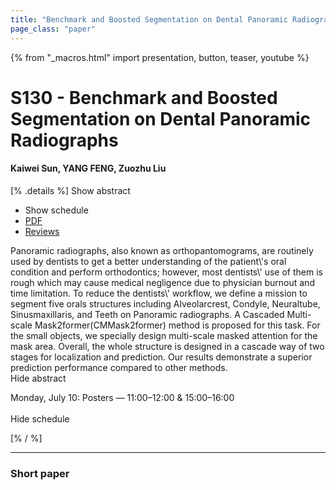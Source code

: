 ```yaml
---
title: "Benchmark and Boosted Segmentation on Dental Panoramic Radiographs"
page_class: "paper"
---
```


{% from "_macros.html" import presentation, button, teaser, youtube %}

# S130 - Benchmark and Boosted Segmentation on Dental Panoramic Radiographs

#### Kaiwei Sun, YANG FENG, Zuozhu Liu

[% .details %]
<a class="toggle_visibility" data-selector=".abstract" data-level="3">Show abstract</a>
- <a class="toggle_visibility" data-selector=".schedule" data-level="3">Show schedule</a>
- <a href="https://openreview.net/pdf?id=7_jig8Y3pt">PDF</a>
- <a href="https://openreview.net/forum?id=7_jig8Y3pt">Reviews</a>

<p>
    <span class="abstract">
        Panoramic radiographs, also known as orthopantomograms, are routinely used by dentists to get a better understanding of the patient\'s oral condition and perform orthodontics; however, most dentists\' use of them is rough which may cause medical negligence due to physician burnout and time limitation. To reduce the dentists\' workflow, we define a mission to segment five orals structures including Alveolarcrest, Condyle, Neuraltube, Sinusmaxillaris, and Teeth on Panoramic radiographs. A Cascaded Multi-scale Mask2former(CMMask2former) method is proposed for this task. For the small objects, we specially design multi-scale masked attention for the mask area. Overall, the whole structure is designed in a cascade way of two stages for localization and prediction. Our results demonstrate a superior prediction performance compared to other methods.
        <br>
        <span class="actions"><a class="toggle_visibility" data-level="2">Hide abstract</a></span>
    </span>
</p>

<p>
    <span class="schedule">
        Monday, July 10: Posters — 11:00–12:00 & 15:00–16:00<br>
        <br>
        <span class="actions"><a class="toggle_visibility" data-level="2">Hide schedule</a></span>
    </span>
</p>
[% / %]

---


### Short paper
